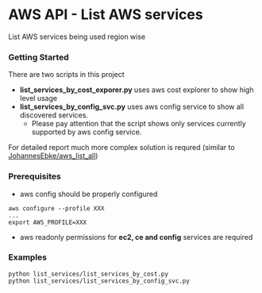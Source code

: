 # AWS API - List​ AWS​ ​services

List​ ​AWS​ ​services​ ​being​ ​used​ ​region​ ​wise

### Getting Started

There are two scripts in this project  

* **list_services_by_cost_exporer.py** uses aws cost explorer to show high level usage
* **list_services_by_config_svc.py** uses aws config service to show all discovered services. 
  * Please pay attention that the script shows only services currently supported by aws config service.

For detailed report much more complex solution is requred (similar to [JohannesEbke/aws_list_all](https://github.com/JohannesEbke/aws_list_all))
 

### Prerequisites

* aws config should be properly configured

```
aws configure --profile XXX
...
export AWS_PROFILE=XXX
```

* aws readonly permissions for **ec2, ce and config** services are required


### Examples

```
python list_services/list_services_by_cost.py
python list_services/list_services_by_config_svc.py
```

